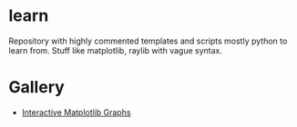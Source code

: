 # learn
Repository with highly commented templates and scripts mostly python to learn from. Stuff like matplotlib, raylib with vague syntax.

# Gallery

- [Interactive Matplotlib Graphs](/interactive_matplotlib)
